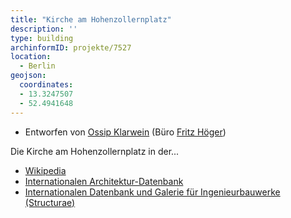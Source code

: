 ```yaml
---
title: "Kirche am Hohenzollernplatz"
description: ''
type: building
archinformID: projekte/7527
location:
  - Berlin
geojson:
  coordinates:
  - 13.3247507
  - 52.4941648
---
```


* Entworfen von [Ossip Klarwein](/tags/Ossip-Klarwein) (Büro [Fritz Höger](/tags/Fritz-Höger))


Die Kirche am Hohenzollernplatz in der...
* [Wikipedia](https://de.wikipedia.org/wiki/Kirche_am_Hohenzollernplatz)
* [Internationalen Architektur-Datenbank](https://deu.archinform.net/projekte/7527.htm)
* [Internationalen Datenbank und Galerie für Ingenieurbauwerke (Structurae)](https://structurae.net/de/bauwerke/hohenzollernkirche)
